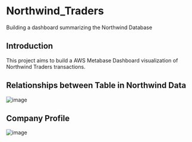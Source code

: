 # Northwind_Traders
Building a dashboard summarizing the Northwind Database

Introduction
-------------------------------------
This project aims to build a AWS Metabase Dashboard visualization of Northwind Traders transactions.



Relationships between Table in Northwind Data
----------------------------------------------

![image](https://user-images.githubusercontent.com/55586376/151537971-f07ff8c7-616b-47ee-b0fd-7e14851245a5.png)



Company Profile
--------------------------------------------------------------------------------------------------------
![image](https://user-images.githubusercontent.com/55586376/151712594-f93e2f3b-bb9f-44d2-8486-3dee112cc678.png)
